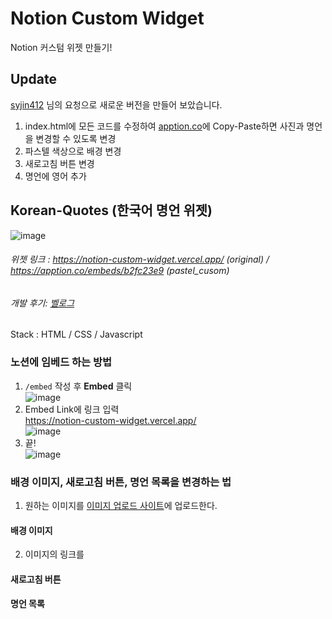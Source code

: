 # Notion Custom Widget
Notion 커스텀 위젯 만들기!

## Update
[syjin412](https://blog.naver.com/syjin412) 님의 요청으로 새로운 버전을 만들어 보았습니다.

1. index.html에 모든 코드를 수정하여 [apption.co](https://apption.co/)에 Copy-Paste하면 사진과 명언을 변경할 수 있도록 변경
2. 파스텔 색상으로 배경 변경
3. 새로고침 버튼 변경
4. 명언에 영어 추가


## Korean-Quotes (한국어 명언 위젯)  
![image](https://user-images.githubusercontent.com/58286965/167652461-5b87c838-a75b-42b9-9268-92b726b095f0.png)  

###### 위젯 링크 : https://notion-custom-widget.vercel.app/ (original) / https://apption.co/embeds/b2fc23e9 (pastel_cusom)
###### 개발 후기: [벨로그](https://velog.io/@unbroken2650/ncw-korean-quotes)

Stack : HTML / CSS / Javascript  

### 노션에 임베드 하는 방법 
1. <code>/embed</code> 작성 후 **Embed** 클릭  
![image](https://user-images.githubusercontent.com/58286965/167651640-484b72f3-acd3-4cbe-954e-655213cf22cc.png)
2. Embed Link에 링크 입력  
https://notion-custom-widget.vercel.app/  
![image](https://user-images.githubusercontent.com/58286965/167651917-c6600cea-c045-4143-aa0e-f4f6db91c0fa.png)
3. 끝!  
![image](https://user-images.githubusercontent.com/58286965/167654585-10f7f8c0-7350-4fad-9329-d4a7349efbd7.png)

### 배경 이미지, 새로고침 버튼, 명언 목록을 변경하는 법
1. 원하는 이미지를 [이미지 업로드 사이트](https://ko.imgbb.com/)에 업로드한다.
#### 배경 이미지
2. 이미지의 링크를
#### 새로고침 버튼
#### 명언 목록